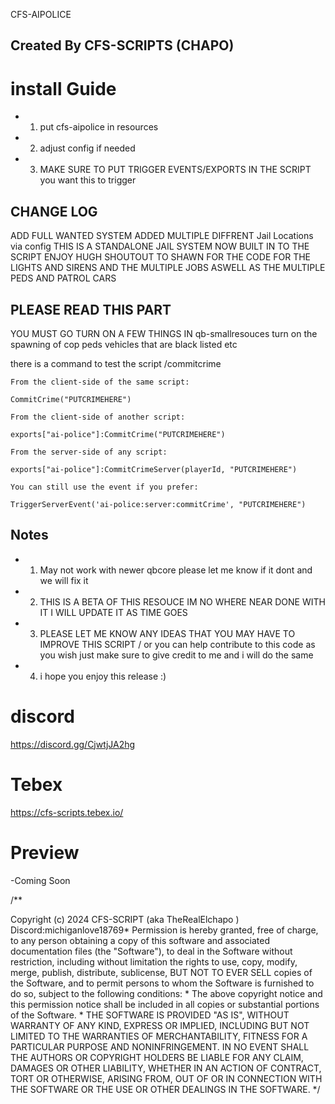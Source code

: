 CFS-AIPOLICE

## Created By CFS-SCRIPTS (CHAPO)

# install Guide

- 1. put cfs-aipolice in resources 
- 2. adjust config if needed 
- 3. MAKE SURE TO PUT TRIGGER EVENTS/EXPORTS IN THE SCRIPT you want this to trigger 

## CHANGE LOG 
ADD FULL WANTED SYSTEM ADDED MULTIPLE DIFFRENT Jail Locations via config THIS IS A STANDALONE JAIL SYSTEM NOW BUILT IN TO THE SCRIPT ENJOY HUGH SHOUTOUT TO SHAWN FOR THE CODE FOR THE LIGHTS AND SIRENS AND THE MULTIPLE JOBS ASWELL AS THE MULTIPLE PEDS AND PATROL CARS 
## PLEASE READ THIS PART 
YOU MUST GO TURN ON A FEW THINGS IN qb-smallresouces turn on the spawning of cop peds vehicles that are black listed etc 

there is a command to test the script 
/commitcrime

```
From the client-side of the same script:

CommitCrime("PUTCRIMEHERE")

From the client-side of another script:

exports["ai-police"]:CommitCrime("PUTCRIMEHERE")

From the server-side of any script:

exports["ai-police"]:CommitCrimeServer(playerId, "PUTCRIMEHERE")

You can still use the event if you prefer:

TriggerServerEvent('ai-police:server:commitCrime', "PUTCRIMEHERE")

```

## Notes
- 1. May not work with newer qbcore please let me know if it dont and we will fix it 
- 2. THIS IS A BETA OF THIS RESOUCE IM NO WHERE NEAR DONE WITH IT I WILL UPDATE IT AS TIME GOES 
- 3. PLEASE LET ME KNOW ANY IDEAS THAT YOU MAY HAVE TO IMPROVE THIS SCRIPT / or you can help contribute to this code as you wish just make sure to give credit to me and i will do the same 
- 4. i hope you enjoy this release :) 

# discord
https://discord.gg/CjwtjJA2hg

# Tebex
https://cfs-scripts.tebex.io/

# Preview
-Coming Soon

/**
 
Copyright (c) 2024 CFS-SCRIPT (aka TheRealElchapo ) Discord:michiganlove18769*
Permission is hereby granted, free of charge, to any person obtaining a copy
of this software and associated documentation files (the "Software"), to deal
in the Software without restriction, including without limitation the rights
to use, copy, modify, merge, publish, distribute, sublicense, BUT NOT TO EVER SELL
copies of the Software, and to permit persons to whom the Software is
furnished to do so, subject to the following conditions:
*
The above copyright notice and this permission notice shall be included in all
copies or substantial portions of the Software.
*
THE SOFTWARE IS PROVIDED "AS IS", WITHOUT WARRANTY OF ANY KIND, EXPRESS OR
IMPLIED, INCLUDING BUT NOT LIMITED TO THE WARRANTIES OF MERCHANTABILITY,
FITNESS FOR A PARTICULAR PURPOSE AND NONINFRINGEMENT. IN NO EVENT SHALL THE
AUTHORS OR COPYRIGHT HOLDERS BE LIABLE FOR ANY CLAIM, DAMAGES OR OTHER
LIABILITY, WHETHER IN AN ACTION OF CONTRACT, TORT OR OTHERWISE, ARISING FROM,
OUT OF OR IN CONNECTION WITH THE SOFTWARE OR THE USE OR OTHER DEALINGS IN THE
SOFTWARE.
*/
